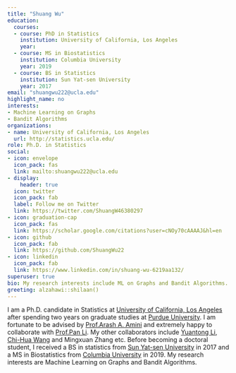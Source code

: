 ```yaml
---
title: "Shuang Wu"
education:
  courses:
  - course: PhD in Statistics
    institution: University of California, Los Angeles
    year: 
  - course: MS in Biostatistics
    institution: Columbia University
    year: 2019
  - course: BS in Statistics
    institution: Sun Yat-sen University
    year: 2017
email: "shuangwu222@ucla.edu"
highlight_name: no
interests:
- Machine Learning on Graphs
- Bandit Algorithms
organizations:
- name: University of California, Los Angeles
  url: http://statistics.ucla.edu/
role: Ph.D. in Statistics
social:
- icon: envelope
  icon_pack: fas
  link: mailto:shuangwu222@ucla.edu 
- display:
    header: true
  icon: twitter
  icon_pack: fab
  label: Follow me on Twitter
  link: https://twitter.com/ShuangW46380297
- icon: graduation-cap
  icon_pack: fas
  link: https://scholar.google.com/citations?user=cNOy70cAAAAJ&hl=en
- icon: github
  icon_pack: fab
  link: https://github.com/ShuangWu22
- icon: linkedin
  icon_pack: fab
  link: https://www.linkedin.com/in/shuang-wu-6219aa132/
superuser: true
bio: My research interests include ML on Graphs and Bandit Algorithms.
greeting: alzahawi::shilaan()
---
```


I am a Ph.D. candidate in Statistics at [University of California, Los Angeles](http://statistics.ucla.edu/) after spending two years on graduate studies at [Purdue University](https://www.stat.purdue.edu/). I am fortunate to be advised by [Prof.Arash A. Amini](http://www.stat.ucla.edu/~arashamini/) and extremely happy to collaborate with [Prof.Pan Li](https://sites.google.com/view/panli-purdue). My other collaborators include [Yuantong Li](https://liyuantong93.com/home/), [Chi-Hua Wang](https://muramiku999.notion.site/Chi-Hua-Wang-Ph-D-6f761ac5558d498cbb4b0a84d47a0a98) and Mingxuan Zhang etc. Before becoming a doctoral student, I received a BS in statistics from [Sun Yat-sen University](http://math.sysu.edu.cn/) in 2017 and a MS in Biostatistics from [Columbia University](http://www.mailman.columbia.edu/academic-departments/biostatistics) in 2019. My research interests are Machine Learning on Graphs and Bandit Algorithms.


